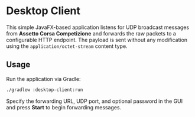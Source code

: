 # Desktop Client

This simple JavaFX-based application listens for UDP broadcast messages from
**Assetto Corsa Competizione** and forwards the raw packets to a configurable
HTTP endpoint. The payload is sent without any modification using the
`application/octet-stream` content type.

## Usage

Run the application via Gradle:

```bash
./gradlew :desktop-client:run
```

Specify the forwarding URL, UDP port, and optional password in the GUI and press **Start** to begin forwarding messages.
